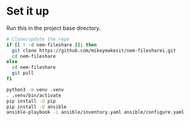 # Set it up

Run this in the project base directory.

```bash
# Clone/update the repo
if [[ ! -d nem-fileshare ]]; then
  git clone https://github.com/mikeymakesit/nem-filesharei.git
  cd nem-fileshare
else
  cd nem-fileshare
  git pull
fi

python3 -m venv .venv
. .venv/bin/activate
pip install -U pip
pip install -U ansible
ansible-playbook -i ansible/inventory.yaml ansible/configure.yaml
```
